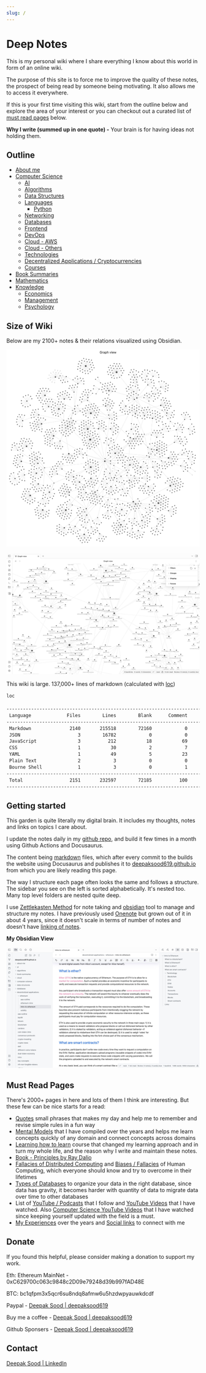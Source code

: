 ```yaml
---
slug: /
---
```


# Deep Notes

This is my personal wiki where I share everything I know about this world in form of an online wiki.

The purpose of this site is to force me to improve the quality of these notes, the prospect of being read by someone being motivating. It also allows me to access it everywhere.

If this is your first time visiting this wiki, start from the outline below and explore the area of your interest or you can checkout out a curated list of [must read pages](readme.md#must-read-pages) below.

**Why I write (summed up in one quote) -** Your brain is for having ideas not holding them.

## Outline

- [About me](about-me/readme.md)
- [Computer Science](computer-science/readme.md)
    - [AI](ai/readme.md)
    - [Algorithms](algorithms/readme.md)
    - [Data Structures](data-structures/readme.md)
    - [Languages](languages/readme.md)
        - [Python](python/readme.md)
    - [Networking](networking/readme.md)
    - [Databases](databases/readme.md)
    - [Frontend](frontend/readme.md)
    - [DevOps](devops/readme.md)
    - [Cloud - AWS](cloud/aws/readme.md)
    - [Cloud - Others](cloud/others/readme.md)
    - [Technologies](technologies/readme.md)
    - [Decentralized Applications / Cryptocurrencies](decentralized-applications/readme.md)
    - [Courses](courses/readme.md)
- [Book Summaries](book-summaries/readme.md)
- [Mathematics](mathematics/readme.md)
- [Knowledge](knowledge/readme.md)
    - [Economics](economics/readme.md)
    - [Management](management/readme.md)
    - [Psychology](psychology/readme.md)

## Size of Wiki

Below are my 2100+ notes & their relations visualized using Obsidian.

![All Notes Visualized in an Obsidian Graph](media/notes-visualized.jpg)

![All Notes Visualized Zoomed in an Obsidian Graph](media/notes-visualized-zoom.jpg)

This wiki is large. 137,000+ lines of markdown (calculated with [loc](https://github.com/cgag/loc))

```bash
loc

--------------------------------------------------------------------------------
 Language             Files        Lines        Blank      Comment         Code
--------------------------------------------------------------------------------
 Markdown              2140       215518        72160            0       143358
 JSON                     3        16782            0            0        16782
 JavaScript               3          212           18           69          125
 CSS                      1           30            2            7           21
 YAML                     1           49            5           23           21
 Plain Text               2            3            0            0            3
 Bourne Shell             1            3            0            1            2
--------------------------------------------------------------------------------
 Total                 2151       232597        72185          100       160312
--------------------------------------------------------------------------------
```

## Getting started

This garden is quite literally my digital brain. It includes my thoughts, notes and links on topics I care about.

I update the notes daily in my [github repo](https://github.com/deepaksood619/deepaksood619.github.io/), and build it few times in a month using Github Actions and Docusaurus.

The content being [markdown](languages/others/markdown) files, which after every commit to the builds the website using Docusaurus and publishes it to [deepaksood619.github.io](https://deepaksood619.github.io/) from which you are likely reading this page.

The way I structure each page often looks the same and follows a structure. The sidebar you see on the left is sorted alphabetically. It's nested too. Many top level folders are nested quite deep.

I use [Zettlekasten Method](psychology/learning/note-taking-second-brain-pkm-zettelkasten) for note taking and [obsidian](devops/ides/obsidian) tool to manage and structure my notes. I have previously used [Onenote](devops/ides/onenote) but grown out of it in about 4 years, since it doesn't scale in terms of number of notes and doesn't have [linking of notes](psychology/learning/note-taking-second-brain-pkm-zettelkasten#links).

**My Obsidian View**

![image](media/obsidian-screenshot.jpg)

## Must Read Pages

There's 2000+ pages in here and lots of them I think are interesting. But these few can be nice starts for a read:

- [Quotes](knowledge/quotes-proverbs/readme.md) small phrases that makes my day and help me to remember and revise simple rules in a fun way
- [Mental Models](knowledge/general/mental-models) that I have compiled over the years and helps me learn concepts quickly of any domain and connect concepts across domains
- [Learning how to learn](psychology/learning/learning-intro) course that changed my learning approach and in turn my whole life, and the reason why I write and maintain these notes.
- [Book - Principles by Ray Dalio](book-summaries/principles)
- [Fallacies of Distributed Computing](computer-science/distributed-system/fallacies-and-problems) and [Biases / Fallacies](psychology/biases-fallacies) of Human Computing, which everyone should know and try to overcome in their lifetimes
- [Types of Databases](databases/concepts/types-of-databases) to organize your data in the right database, since data has gravity, it becomes harder with quantity of data to migrate data over time to other databases
- List of [YouTube / Podcasts](knowledge/youtube-podcasts-magazine-apps.md) that I follow and [YouTube Videos](knowledge/links.md) that I have watched. Also [Computer Science YouTube Videos](computer-science/links.md) that I have watched since keeping yourself updated with the field is a must.
- [My Experiences](about-me/experience) over the years and [Social links](about-me/social-links) to connect with me

## Donate

If you found this helpful, please consider making a donation to support my work.

Eth: Ethereum MainNet - 0xC629700c063c9848c2D09e79248d39b997fAD48E

BTC: bc1qfpm3x5qcr6su8ndq8afmw6u5hzdwpyauwkdcdf

Paypal - [Deepak Sood | deepaksood619](https://paypal.me/deepaksood619?country.x=IN&locale.x=en_GB)

Buy me a coffee - [Deepak Sood | deepaksood619](https://www.buymeacoffee.com/deepaksood619)

Github Sponsers - [Deepak Sood | deepaksood619](https://github.com/sponsors/deepaksood619)

## Contact

[Deepak Sood | LinkedIn](https://www.linkedin.com/in/deepaksood619/)
